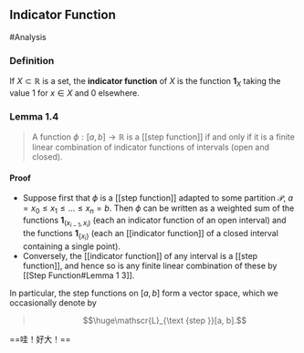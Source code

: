 ## Indicator Function
#Analysis 
### Definition
If $X \subset \mathbb{R}$ is a set, the **indicator function** of $X$ is the function $\mathbf{1}_{X}$ taking the value 1 for $x \in X$ and 0 elsewhere.
### Lemma 1.4
>A function $\phi:[a, b] \rightarrow \mathbb{R}$ is a [[step function]] if and only if it is a finite linear combination of indicator functions of intervals (open and closed).

#### Proof
- Suppose first that $\phi$ is a [[step function]] adapted to some partition $\mathcal{P}$, $a=x_{0} \leqslant x_{1} \leqslant \ldots \leqslant x_{n}=b .$ Then $\phi$ can be written as a weighted sum of
the functions $\mathbf{1}_{\left(x_{i-1}, x_{i}\right)}$ (each an indicator function of an open interval) and the functions $\mathbf{1}_{\left\{x_{i}\right\}}$ (each an [[indicator function]] of a closed interval containing a single point).
- Conversely, the [[indicator function]] of any interval is a [[step function]], and hence so is any finite linear combination of these by [[Step Function#Lemma 1 3]].

In particular, the step functions on $[a, b]$ form a vector space, which we occasionally denote by 
>$$\huge\mathscr{L}_{\text {step }}[a, b].$$

==哇！好大！==